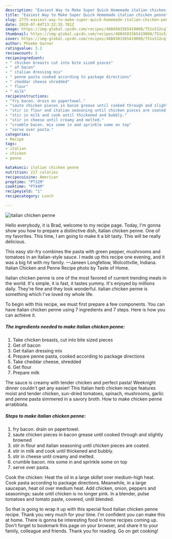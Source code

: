 ```yaml
---
description: "Easiest Way to Make Super Quick Homemade italian chicken penne"
title: "Easiest Way to Make Super Quick Homemade italian chicken penne"
slug: 2775-easiest-way-to-make-super-quick-homemade-italian-chicken-penne
date: 2020-07-04T13:32:55.701Z
image: https://img-global.cpcdn.com/recipes/4884503365419008/751x532cq70/italian-chicken-penne-recipe-main-photo.jpg
thumbnail: https://img-global.cpcdn.com/recipes/4884503365419008/751x532cq70/italian-chicken-penne-recipe-main-photo.jpg
cover: https://img-global.cpcdn.com/recipes/4884503365419008/751x532cq70/italian-chicken-penne-recipe-main-photo.jpg
author: Phoebe Garner
ratingvalue: 3.2
reviewcount: 5
recipeingredient:
- " chicken breasts cut into bite sized pieces"
- " of bacon"
- " italian dressing mix"
- " penne pasta cooked according to package directions"
- " cheddar cheese shredded"
- " flour"
- " milk"
recipeinstructions:
- "fry bacon. drain on papertowel."
- "saute chicken pieces in bacon grease until cooked through and slightly browned"
- "stir in flour and italian seasoning until chicken pieces are coated."
- "stir in milk and cook until thickened and bubbly."
- "stir in cheese until creamy and melted."
- "crumble bacon. mix some in and sprinkle some on top"
- "serve over pasta."
categories:
- Recipe
tags:
- italian
- chicken
- penne

katakunci: italian chicken penne 
nutrition: 217 calories
recipecuisine: American
preptime: "PT32M"
cooktime: "PT44M"
recipeyield: "1"
recipecategory: Lunch

---
```



![italian chicken penne](https://img-global.cpcdn.com/recipes/4884503365419008/751x532cq70/italian-chicken-penne-recipe-main-photo.jpg)

Hello everybody, it is Brad, welcome to my recipe page. Today, I'm gonna show you how to prepare a distinctive dish, italian chicken penne. One of my favorites. This time, I am going to make it a bit tasty. This will be really delicious.

This easy stir-fry combines the pasta with green pepper, mushrooms and tomatoes in an Italian-style sauce. I made up this recipe one evening, and it was a big hit with my family. —Janeen Longfellow, Wolcottville, Indiana. Italian Chicken and Penne Recipe photo by Taste of Home.

italian chicken penne is one of the most favored of current trending meals in the world. It's simple, it is fast, it tastes yummy. It's enjoyed by millions daily. They're fine and they look wonderful. italian chicken penne is something which I've loved my whole life.


To begin with this recipe, we must first prepare a few components. You can have italian chicken penne using 7 ingredients and 7 steps. Here is how you can achieve it.

<!--inarticleads1-->

##### The ingredients needed to make italian chicken penne:

1. Take  chicken breasts, cut into bite sized pieces
1. Get  of bacon
1. Get  italian dressing mix
1. Prepare  penne pasta, cooked according to package directions
1. Take  cheddar cheese, shredded
1. Get  flour
1. Prepare  milk


The sauce is creamy with tender chicken and perfect pasta! Weeknight dinner couldn&#39;t get any easier! This Italian herb chicken recipe features moist and tender chicken, sun-dried tomatoes, spinach, mushrooms, garlic and penne pasta simmered in a savory broth. How to make chicken penne arrabbiata. 

<!--inarticleads2-->

##### Steps to make italian chicken penne:

1. fry bacon. drain on papertowel.
1. saute chicken pieces in bacon grease until cooked through and slightly browned
1. stir in flour and italian seasoning until chicken pieces are coated.
1. stir in milk and cook until thickened and bubbly.
1. stir in cheese until creamy and melted.
1. crumble bacon. mix some in and sprinkle some on top
1. serve over pasta.


Cook the chicken: Heat the oil in a large skillet over medium-high heat. Cook pasta according to package directions. Meanwhile, in a large saucepan, heat oil over medium heat. Add chicken, onion, peppers and seasonings; saute until chicken is no longer pink. In a blender, pulse tomatoes and tomato paste, covered, until blended. 

So that is going to wrap it up with this special food italian chicken penne recipe. Thank you very much for your time. I'm confident you can make this at home. There is gonna be interesting food in home recipes coming up. Don't forget to bookmark this page on your browser, and share it to your family, colleague and friends. Thank you for reading. Go on get cooking!
